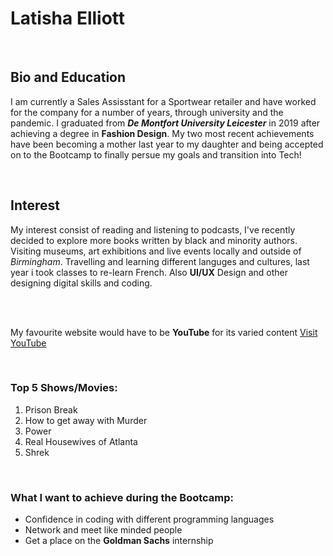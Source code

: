 <h1>Latisha Elliott</h1>
<br>
<h2>Bio and Education</h2>
<p> I am currently a Sales Assisstant for a Sportwear retailer and have worked for the company for a number of years, through university and the pandemic. I graduated from <b><i>De Montfort University Leicester</b></i> in 2019 after achieving a degree in <b>Fashion Design</b>. My two most recent achievements have been becoming a mother last year to my daughter and being accepted on to the Bootcamp to finally persue my goals and transition into Tech! </p>
<br>
<h2>Interest</h2>
<p> My interest consist of reading and listening to podcasts, I've recently decided to explore more books written by black and minority authors. Visiting museums, art exhibitions and live events locally and outside of <i>Birmingham</i>. Travelling and learning different languges and cultures, last year i took classes to re-learn French. Also <b>UI/UX</b> Design and other designing digital skills and coding.</p>
<br><br>
<p> My favourite website would have to be <b>YouTube</b> for its varied content <a href="https://www.youtube.com/">Visit YouTube</a></p>

<br>
<h3>Top 5 Shows/Movies:</h3>
<ol type="1">
<li>Prison Break</li>
<li>How to get away with Murder</li>
<li>Power</li>
<li>Real Housewives of Atlanta</li>
<li>Shrek</li>
</ol>

<br>
<h3>What I want to achieve during the Bootcamp:</h3>
<ul>
<li>Confidence in coding with different programming languages</li>
<li>Network and meet like minded people</li>
<li>Get a place on the <b>Goldman Sachs</b> internship</li>
</ul>